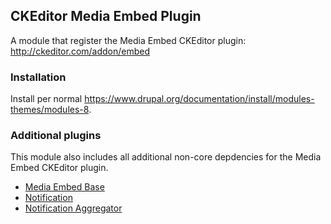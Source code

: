 CKEditor Media Embed Plugin
-----------------------------------------

A module that register the Media Embed CKEditor plugin: http://ckeditor.com/addon/embed

### Installation

Install per normal https://www.drupal.org/documentation/install/modules-themes/modules-8.

### Additional plugins

This module also includes all additional non-core depdencies for the Media Embed CKEditor plugin.

* [Media Embed Base](http://ckeditor.com/addon/embedbase)
* [Notification](http://ckeditor.com/addon/notification)
* [Notification Aggregator](http://ckeditor.com/addon/notificationaggregator)
